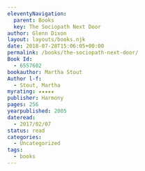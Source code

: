```yaml
---
eleventyNavigation:
  parent: Books
  key: The Sociopath Next Door
author: Glenn Dixon
layout: layouts/books.njk
date: 2018-07-28T15:06:05+00:00
permalink: /books/the-sociopath-next-door/
Book Id:
  - 6557602
bookauthor: Martha Stout
Author l-f:
  - Stout, Martha
myrating: ★★★★★
publisher: Harmony
pages: 256
yearpublished: 2005
dateread:
  - 2017/02/07
status: read
categories:
  - Uncategorized
tags:
  - books
---
```

